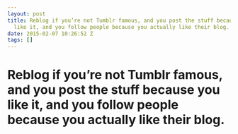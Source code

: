 ```yaml
---
layout: post
title: Reblog if you’re not Tumblr famous, and you post the stuff because you
  like it, and you follow people because you actually like their blog.
date: 2015-02-07 10:26:52 Z
tags: []
---
```

# Reblog if you’re not Tumblr famous, and you post the stuff because you like it, and you follow people because you actually like their blog.

